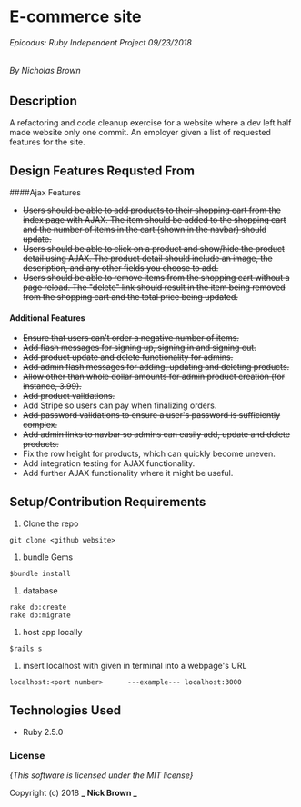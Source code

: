 # E-commerce site

###### Epicodus: Ruby Independent Project 09/23/2018
###### By Nicholas Brown

## Description

 A refactoring and code cleanup exercise for a website where a dev left half made website only one commit. An employer given a list of requested features for the site.

## Design Features Requsted From

####Ajax Features
* ~~Users should be able to add products to their shopping cart from the index page with AJAX. The item should be added to the shopping cart and the number of items in the cart (shown in the navbar) should update.~~
* ~~Users should be able to click on a product and show/hide the product detail using AJAX. The product detail should include an image, the description, and any other fields you choose to add.~~ 
* ~~Users should be able to remove items from the shopping cart without a page reload. The "delete" link should result in the item being removed from the shopping cart and the total price being updated.~~
#### Additional Features
* ~~Ensure that users can't order a negative number of items.~~
* ~~Add flash messages for signing up, signing in and signing out.~~ 
* ~~Add product update and delete functionality for admins.~~
* ~~Add admin flash messages for adding, updating and deleting products.~~ 
* ~~Allow other than whole dollar amounts for admin product creation (for instance, 3.99).~~
* ~~Add product validations.~~
* Add Stripe so users can pay when finalizing orders.
* ~~Add password validations to ensure a user's password is sufficiently complex.~~ 
* ~~Add admin links to navbar so admins can easily add, update and delete products.~~
* Fix the row height for products, which can quickly become uneven.
* Add integration testing for AJAX functionality.
* Add further AJAX functionality where it might be useful.




## Setup/Contribution Requirements

1. Clone the repo
```
git clone <github website>
```
1. bundle Gems
```
$bundle install
```
1. database
```
rake db:create
rake db:migrate
```
1. host app locally
```
$rails s
```
1. insert localhost with <port number> given in terminal into a webpage's URL
```
localhost:<port number>      ---example--- localhost:3000
```

## Technologies Used

* Ruby 2.5.0

### License

*{This software is licensed under the MIT license}*

Copyright (c) 2018 **_  Nick Brown  _**
